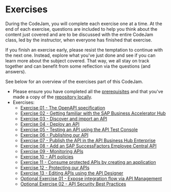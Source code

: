 # Exercises

During the CodeJam, you will complete each exercise one at a time. At the end of each exercise, questions are included to help you think about the content just covered and are to be discussed with the entire CodeJam class, led by the instructor, when everyone has finished that exercise.

If you finish an exercise early, please resist the temptation to continue with the next one. Instead, explore what you've just done and see if you can learn more about the subject covered. That way, we all stay on track together and can benefit from some reflection via the questions (and answers).

See below for an overview of the exercises part of this CodeJam.

* Please ensure you have completed all the [prerequisites](../prerequisites.md) and that you've made a copy of the [repository locally](../prerequisites.md#accessing-the-supporting-material-referenced-in-exercises).
* Exercises:
  * [Exercise 01 - The OpenAPI specification](./01-open-api-specification/README.md#exercise-01---the-openapi-specification)
  * [Exercise 02 - Getting familiar with the SAP Business Accelerator Hub](./02-getting-familiar-business-accelerator-hub/README.md#exercise-02---getting-familiar-with-the-sap-business-accelerator-hub)
  * [Exercise 03 - Discover and import an API](./03-discover-and-import-api/README.md#exercise-03---discover-and-import-an-api)
  * [Exercise 04 - Deploy an API](./04-deploy-an-api/README.md)
  * [Exercise 05 - Testing an API using the API Test Console](./05-testing-api/README.md)
  * [Exercise 06 - Publishing our API](./06-publish-api/README.md)
  * [Exercise 07 - Publish the API in the API Business Hub Enterprise](./07-import-api-openapi-spec/README.md)
  * [Exercise 08 - Add an SAP SuccessFactors Employee Central API](./08-add-ssff-employee-central-api/README.md)
  * [Exercise 09 - Monitoring APIs](./09-monitoring-apis/README.md)
  * [Exercise 10 - API policies](./10-api-policies/README.md)
  * [Exercise 11 - Consume protected APIs by creating an application](./11-consume-applications/README.md)
  * [Exercise 12 - Protecting our APIs](./12-protecting-apis/README.md)
  * [Exercise 13 - Editing APIs using the API Designer](./13-api-designer/README.md)
  * [Optional Exercise 01 - Expose integration flow via API Management](./optional-01-expose-integration-flow-api-management/README.md)
  * [Optional Exercise 02 - API Security Best Practices](./optional-02-security-best-practices/README.md)


